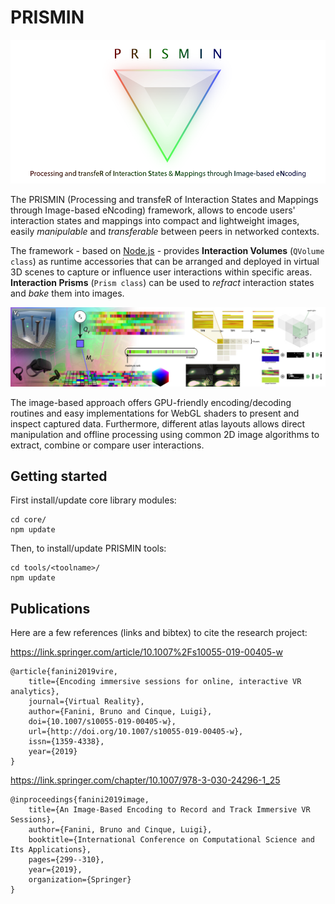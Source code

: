 # PRISMIN

![Test Image 1](./res/prismin-header.png)

The PRISMIN (Processing and transfeR of Interaction States and Mappings through Image-based eNcoding) framework, allows to encode users' interaction states and mappings into compact and lightweight images, easily *manipulable* and *transferable* between peers in networked contexts.

The framework - based on [Node.js](https://nodejs.org/) - provides **Interaction Volumes** (`QVolume class`) as runtime accessories that can be arranged and deployed in virtual 3D scenes to capture or influence user interactions within specific areas. **Interaction Prisms** (`Prism class`) can be used to *refract* interaction states and *bake* them into images.

![Test Image 1](./res/prismin-banner-h.jpg)

The image-based approach offers GPU-friendly encoding/decoding routines and easy implementations for WebGL shaders to present and inspect captured data. Furthermore, different atlas layouts allows direct manipulation and offline processing using common 2D image algorithms to extract, combine or compare user interactions.

## Getting started
First install/update core library modules:
```
cd core/
npm update
```

Then, to install/update PRISMIN tools:
```
cd tools/<toolname>/
npm update
```

## Publications
Here are a few references (links and bibtex) to cite the research project:

https://link.springer.com/article/10.1007%2Fs10055-019-00405-w
```
@article{fanini2019vire,
    title={Encoding immersive sessions for online, interactive VR analytics},
    journal={Virtual Reality},
    author={Fanini, Bruno and Cinque, Luigi},
    doi={10.1007/s10055-019-00405-w},
    url={http://doi.org/10.1007/s10055-019-00405-w},
    issn={1359-4338},
    year={2019}
}
```

https://link.springer.com/chapter/10.1007/978-3-030-24296-1_25
```
@inproceedings{fanini2019image,
    title={An Image-Based Encoding to Record and Track Immersive VR Sessions},
    author={Fanini, Bruno and Cinque, Luigi},
    booktitle={International Conference on Computational Science and Its Applications},
    pages={299--310},
    year={2019},
    organization={Springer}
}
```
